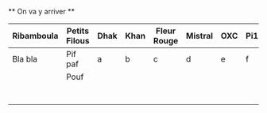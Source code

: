 ** On va y arriver **

| Ribamboula | Petits Filous | Dhak | Khan | Fleur Rouge | Mistral | OXC | Pi1 | Pi2 |
|------------|---------------|------|------|-------------|---------|-----|-----|-----|
| Bla bla    | Pif paf       | a    | b    | c           | d       | e   | f   | g   |
|            | Pouf          |      |      |             |         |     |     |     |
|            |               |      |      |             |         |     |     |     |
|            |               |      |      |             |         |     |     |     |
|            |               |      |      |             |         |     |     |     |
|            |               |      |      |             |         |     |     |     |
|            |               |      |      |             |         |     |     |     |
|            |               |      |      |             |         |     |     |     |
|            |               |      |      |             |         |     |     |     |
